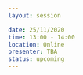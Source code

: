 ```yaml
---
layout: session

date: 25/11/2020
time: 13:00 - 14:00
location: Online
presenter: TBA
status: upcoming
---
```


